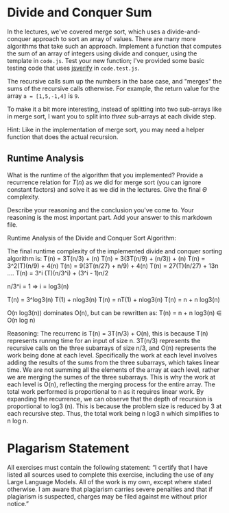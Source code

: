 # Divide and Conquer Sum

In the lectures, we've covered merge sort, which uses a divide-and-conquer
approach to sort an array of values. There are many more algorithms that take
such an approach. Implement a function that computes the sum of an array of
integers using divide and conquer, using the template in `code.js`. Test your
new function; I've provided some basic testing code that uses
[jsverify](https://jsverify.github.io/) in `code.test.js`.

The recursive calls sum up the numbers in the base case, and "merges" the sums
of the recursive calls otherwise. For example, the return value for the array `a
= [1,5,-1,4]` is `9`.

To make it a bit more interesting, instead of splitting into two sub-arrays like
in merge sort, I want you to split into *three* sub-arrays at each divide step.

Hint: Like in the implementation of merge sort, you may need a helper function
that does the actual recursion.

## Runtime Analysis

What is the runtime of the algorithm that you implemented? Provide a recurrence
relation for $T(n)$ as we did for merge sort (you can ignore constant factors)
and solve it as we did in the lectures. Give the final $\Theta$ complexity.

Describe your reasoning and the conclusion you've come to. Your reasoning is the
most important part. Add your answer to this markdown file.


Runtime Analysis of the Divide and Conquer Sort Algorithm:

The final runtime complexity of the implemented divide and conquer sorting algorithm is:
T(n) = 3T(n/3) + (n)
T(n) = 3(3T(n/9) + (n/3)) + (n)
T(n) = 3^2(T)(n/9) + 4(n)
T(n) = 9(3T(n/27) + n/9) + 4(n) 
T(n) = 27(T)(n/27) + 13n
....
T(n) = 3^i (T)(n/3^i) + (3^i - 1)n/2

n/3^i = 1  => i = log3(n)

T(n) = 3^log3(n) T(1) + nlog3(n)
T(n) = nT(1) + nlog3(n) 
T(n) = n + n log3(n)

O(n log3(n)) dominates O(n), but can be rewritten as:
T(n) = n + n log3(n) ∈ O(n log n)



Reasoning:
The recurrenc is T(n) = 3T(n/3) + O(n), this is because T(n) represents
runnng time for an input of size n. 3T(n/3) represents the recursive calls
on the three subarrays of size n/3, and O(n) represents the work being done at each level. Specifically
the work at each level involves adding the results of the sums from the three subarrays, which takes linear time. We are
not summing all the elements of the array at each level, rather we are merging the sumes of the three subarrays. This is why the work at each level is O(n), 
reflecting the merging process for the entire array. The total work performed is proportional to n as it requires linear work.  By expanding the 
recurrence, we can observe that the depth of recursion is proportional to log3 (n). This is
because the problem size is reduced by 3 at each recursive step. Thus, the total work being
n log3 n which simplifies to n log n.

# Plagarism Statement
All exercises must contain the following statement: “I certify that I have listed all sources used to complete this exercise, including the use of any Large Language Models. All of the work is my own, except where stated otherwise. I am aware that plagiarism carries severe penalties and that if plagiarism is suspected, charges may be filed against me without prior notice.”

